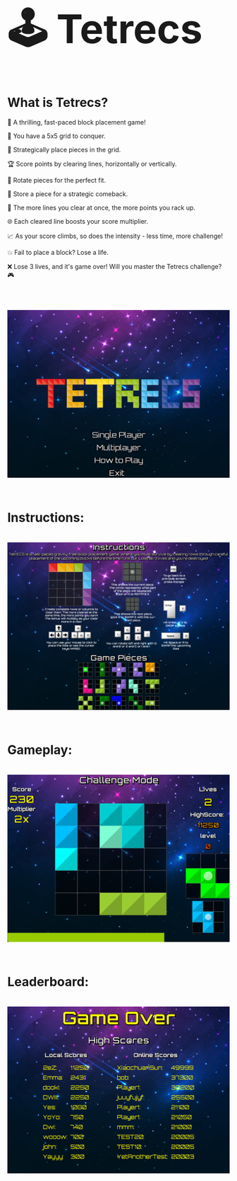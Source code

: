 <h1 style="font-size: 90px;">🕹️ Tetrecs</h1>

# What is Tetrecs?  

🚀 A thrilling, fast-paced block placement game!  

🔢 You have a 5x5 grid to conquer.  

🧩 Strategically place pieces in the grid.  

🏆 Score points by clearing lines, horizontally or vertically.  

🔄 Rotate pieces for the perfect fit.  

💾 Store a piece for a strategic comeback.  

🚀 The more lines you clear at once, the more points you rack up.  

🌐 Each cleared line boosts your score multiplier.  

📈 As your score climbs, so does the intensity - less time, more challenge!  

💥 Fail to place a block? Lose a life.  

❌ Lose 3 lives, and it's game over! Will you master the Tetrecs challenge? 🎮  

<br> 

<p align="center">
  <img src="https://raw.githubusercontent.com/DwijeshD/Tetrecs/main/src/main/Tetrecs%20Images/Main%20Menu.png" alt="Tetrecs Main Menu" width="800" style="margin-top: 20px;">
</p>

<br>

# Instructions: 

<p align="center">
  <img src="https://raw.githubusercontent.com/DwijeshD/Tetrecs/main/src/main/Tetrecs%20Images/Instructions.png" alt="Tetrecs Instructions" width="800" style="margin-top: 20px;">
</p>

<br>

# Gameplay: 

<p align="center">
  <img src="https://raw.githubusercontent.com/DwijeshD/Tetrecs/main/src/main/Tetrecs%20Images/ChallengeMode.png" alt="Tetrecs Challenge Mode" width="800" style="margin-top: 20px;">
</p>

<br>

# Leaderboard: 

<p align="center">
  <img src="https://raw.githubusercontent.com/DwijeshD/Tetrecs/main/src/main/Tetrecs%20Images/Leaderboard.png" alt="Tetrecs Challenge Mode" width="800" style="margin-top: 20px;">
</p>


